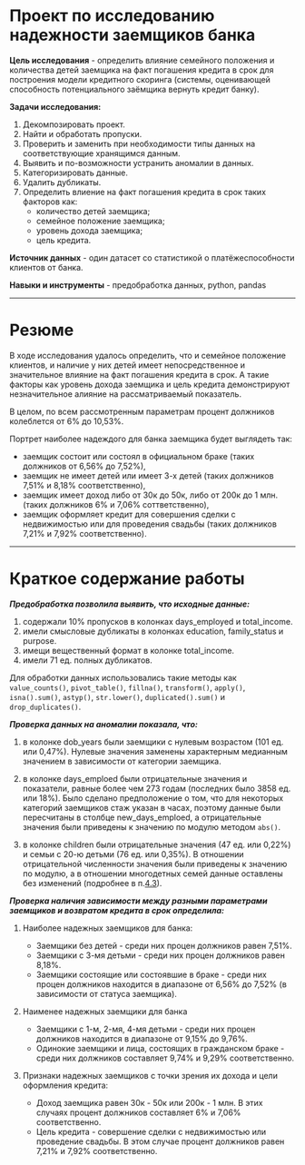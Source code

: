 # Проект по исследованию надежности заемщиков банка

**Цель исследования** - определить влияние семейного положения и количества детей заемщика на факт погашения кредита в срок для построения модели кредитного скоринга (системы, оценивающей способность потенциального заёмщика вернуть кредит банку).

**Задачи исследования:**
1. Декомпозировать проект.
2. Найти и обработать пропуски.
3. Проверить и заменить при необходимости типы данных на соответствующие хранящимся данным.
4. Выявить и по-возможности устранить аномалии в данных.
4. Категоризировать данные.
5. Удалить дубликаты.
6. Определить влиение на факт погашения кредита в срок таких факторов как:
    - количество детей заемщика;
    - семейное положение заемщика;
    - уровень дохода заемщика;
    - цель кредита.

**Источник данных** - один датасет со статистикой о платёжеспособности клиентов от банка.

**Навыки и инструменты** - предобработка данных, python, pandas
____

# Резюме

В ходе исследования удалось определить, что и семейное положение клиентов, и наличие у них детей имеет непосредственное и значительное влияние на факт погашения кредита в срок. А такие факторы как уровень дохода заемщика и цель кредита демонстрируют незначительное алияние на рассматриваемый показатель.

В целом, по всем рассмотренным параметрам процент должников колеблется от 6% до 10,53%.

Портрет наиболее надеждого для банка заемщика будет выглядеть так:
- заемщик состоит или состоял в официальном браке (таких должников от 6,56% до 7,52%), 
- заемщик не имеет детей или имеет 3-х детей (таких должников 7,51% и 8,18% соответственно), 
- заемщик имеет доход либо от 30к до 50к, либо от 200к до 1 млн. (таких должников 6% и 7,06% соттветственно), 
- заемщик оформляет кредит для совершения сделки с недвижимостью или для проведения свадьбы (таких должников 7,21% и 7,92% соответственно).
____

# Краткое содержание работы

**_Предобработка позволила выявить, что исходные данные:_**
1. содержали 10% пропусков в колонках days_employed и total_income.
2. имели смысловые дубликаты в колонках education, family_status и purpose.
3. имещи вещественный формат в колонке total_income.
4. имели 71 ед. полных дубликатов.

Для обработки данных использовались такие методы как `value_counts()`, `pivot_table()`, `fillna()`, `transform()`, `apply()`, `isna().sum()`, `astyp()`, `str.lower()`, `duplicated().sum()` и `drop_duplicates()`.

**_Проверка данных на аномалии показала, что:_**
1. в колонке dob_years были заемщики с нулевым возрастом (101 ед. или 0,47%). Нулевые значения заменены характерным медианным значением в зависимости от категории заемщика. 


2. в колонке days_emploed были отрицательные значения и показатели, равные более чем 273 годам (последних было 3858 ед. или 18%). Было сделано предположение о том, что для некоторых категорий заемщиков стаж указан в часах, поэтому данные были пересчитаны в столбце new_days_emploed, а отрицательные значения были приведены к значению по модулю методом `abs()`.


3. в колонке children были отрицательные значения (47 ед. или 0,22%) и семьи с 20-ю детьми (76 ед. или 0,35%). В отношении отрицательной численности значения были приведены к значению по модулю, а в отношении многодетных семей данные оставлены без изменений (подробнее в п.[4.3](#Поиск-аномалий-в-children-4.3)).

**_Проверка наличия зависимости между разными параметрами заемщиков и возвратом кредита в срок определила:_** 

1. Наиболее надежных заемщиков для банка:
    - Заемщики без детей - среди них процен должников равен 7,51%.
    - Заемщики с 3-мя детьми - среди них процен должников равен 8,18%.
    - Заемщики состоящие или состоявшие в браке - среди них процен должников находится в диапазоне от 6,56% до 7,52% (в зависимости от статуса заемщика).
    

2. Наименее надежных заемщики для банка
    - Заемщики с 1-м, 2-мя, 4-мя детьми - среди них процен должников находится в диапазоне от 9,15% до 9,76%.
    - Одинокие заемщики и лица, состоящих в гражданском браке - среди них должников составляет 9,74% и 9,29% соответственно.
    

3. Признаки надежных заемщиков с точки зрения их дохода и цели оформления кредита:
    - Доход заемщика равен 30к - 50к или 200к - 1 млн. В этих случаях процент должников составляет 6% и 7,06% соответственно.
    - Цель кредита - совершение сделки с недвижимостью или проведение свадьбы. В этом случае процент должников равен 7,21% и 7,92% соответственно.
